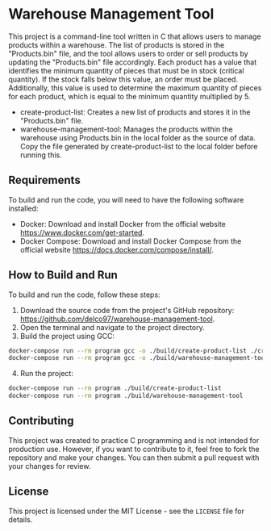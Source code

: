 # Warehouse Management Tool

This project is a command-line tool written in C that allows users to manage products within a warehouse. The list of products is stored in the "Products.bin" file, and the tool allows users to order or sell products by updating the "Products.bin" file accordingly. Each product has a value that identifies the minimum quantity of pieces that must be in stock (critical quantity). If the stock falls below this value, an order must be placed. Additionally, this value is used to determine the maximum quantity of pieces for each product, which is equal to the minimum quantity multiplied by 5.

- create-product-list: Creates a new list of products and stores it in the "Products.bin" file.
- warehouse-management-tool: Manages the products within the warehouse using Products.bin in the local folder as the source of data. Copy the file generated by create-product-list to the local folder before running this.

## Requirements

To build and run the code, you will need to have the following software installed:

- Docker: Download and install Docker from the official website https://www.docker.com/get-started.
- Docker Compose: Download and install Docker Compose from the official website https://docs.docker.com/compose/install/.

## How to Build and Run

To build and run the code, follow these steps:

1. Download the source code from the project's GitHub repository: https://github.com/delco97/warehouse-management-tool.
2. Open the terminal and navigate to the project directory.
3. Build the project using GCC:

```bash
docker-compose run --rm program gcc -o ./build/create-product-list ./create-product-list/main.c
docker-compose run --rm program gcc -o ./build/warehouse-management-tool ./warehouse-management-tool/main.c
```

4. Run the project:

```bash
docker-compose run --rm program ./build/create-product-list
docker-compose run --rm program ./build/warehouse-management-tool
```

## Contributing

This project was created to practice C programming and is not intended for production use. However, if you want to contribute to it, feel free to fork the repository and make your changes. You can then submit a pull request with your changes for review.

## License

This project is licensed under the MIT License - see the `LICENSE` file for details.